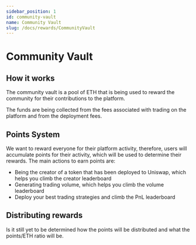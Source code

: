 ```yaml
---
sidebar_position: 1
id: community-vault
name: Community Vault
slug: /docs/rewards/CommunityVault
---
```


# Community Vault

## How it works

The community vault is a pool of ETH that is being used to reward the community for their contributions to the platform.

The funds are being collected from the fees associated with trading on the platform and from the deployment fees.

## Points System

We want to reward everyone for their platform activity, therefore, users will accumulate points for their activity, which will be used to determine their rewards. The main actions to earn points are:

- Being the creator of a token that has been deployed to Uniswap, which helps you climb the creator leaderboard
- Generating trading volume, which helps you climb the volume leaderboard
- Deploy your best trading strategies and climb the PnL leaderboard

## Distributing rewards

Is it still yet to be determined how the points will be distributed and what the points/ETH ratio will be.
